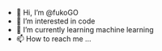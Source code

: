 - 👋 Hi, I’m @fukoGO
- 👀 I’m interested in code
- 🌱 I’m currently learning machine learning
- 📫 How to reach me ...

<!---
fukoGO/fukoGO is a ✨ special ✨ repository because its `README.md` (this file) appears on your GitHub profile.
You can click the Preview link to take a look at your changes.
--->
